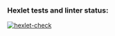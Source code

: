 ### Hexlet tests and linter status:
[![hexlet-check](https://github.com/tangerinous/java-project-61/actions/workflows/hexlet-check.yml/badge.svg?branch=master)](https://github.com/tangerinous/java-project-61/actions/workflows/hexlet-check.yml)